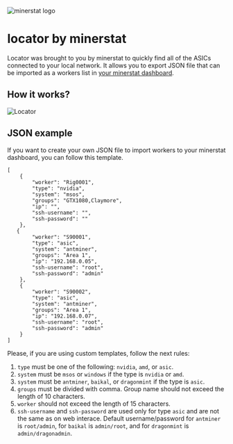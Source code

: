 ![minerstat logo](https://cdn.rawgit.com/minerstat/minerstat-locator/master/docs/logo_full.svg)

# locator by minerstat

Locator was brought to you by minerstat to quickly find all of the ASICs connected to your local network. It allows you to export JSON file that can be imported as a workers list in [your minerstat dashboard](https://my.minerstat.com).

## How it works?

![Locator](https://cdn.rawgit.com/minerstat/minerstat-locator/master/docs/locator.svg)

## JSON example

If you want to create your own JSON file to import workers to your minerstat dashboard, you can follow this template.

```
[
    {
        "worker": "Rig0001",
        "type": "nvidia",
        "system": "msos",
        "groups": "GTX1080,Claymore",
        "ip": "",
        "ssh-username": "",
        "ssh-password": ""
    },
   {
        "worker": "S90001",
        "type": "asic",
        "system": "antminer",
        "groups": "Area 1",
        "ip": "192.168.0.05",
        "ssh-username": "root",
        "ssh-password": "admin"
    },
    {
        "worker": "S90002",
        "type": "asic",
        "system": "antminer",
        "groups": "Area 1",
        "ip": "192.168.0.07",
        "ssh-username": "root",
        "ssh-password": "admin"
    }
]
```

Please, if you are using custom templates, follow the next rules:
1. `type` must be one of the following: `nvidia`, `amd`, or `asic`.
2. `system` must be `msos` or `windows` if the type is `nvidia` or `amd`.
3. `system` must be `antminer`, `baikal`, or `dragonmint` if the type is `asic`.
4. `groups` must be divided with comma. Group name should not exceed the length of 10 characters.
5. `worker` should not exceed the length of 15 characters.
6. `ssh-username` and `ssh-password` are used only for type `asic` and are not the same as on web interace. Default username/password for `antminer` is `root/admin`, for `baikal` is `admin/root`, and for `dragonmint` is `admin/dragonadmin`.
